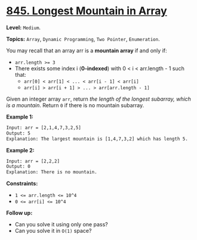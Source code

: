# [845. Longest Mountain in Array](https://leetcode.com/problems/longest-mountain-in-array/)

**Level:** `Medium`.

**Topics:** `Array`, `Dynamic Programming`, `Two Pointer`, `Enumeration`.

You may recall that an array arr is a **mountain array** if and only if:

- `arr.length >= 3`
- There exists some index i (**0-indexed**) with 0 < i < arr.length - 1 such that:
  - `arr[0] < arr[1] < ... < arr[i - 1] < arr[i]`
  - `arr[i] > arr[i + 1] > ... > arr[arr.length - 1]`

Given an integer array `arr`, return _the length of the longest subarray, which is a mountain_. Return `0` if there is no mountain subarray.

**Example 1:**

```txt
Input: arr = [2,1,4,7,3,2,5]
Output: 5
Explanation: The largest mountain is [1,4,7,3,2] which has length 5.
```

**Example 2:**

```txt
Input: arr = [2,2,2]
Output: 0
Explanation: There is no mountain.
```

**Constraints:**

- `1 <= arr.length <= 10^4`
- `0 <= arr[i] <= 10^4`

**Follow up:**

- Can you solve it using only one pass?
- Can you solve it in `O(1)` space?
